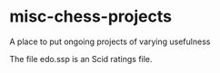 # misc-chess-projects
 A place to put ongoing projects of varying usefulness

The file edo.ssp is an Scid ratings file.
